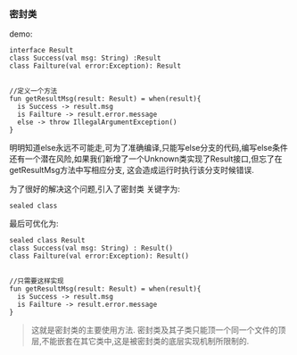 
### 密封类

demo:

```
interface Result
class Success(val msg: String) :Result
class Failture(val error:Exception): Result


//定义一个方法
fun getResultMsg(result: Result) = when(result){
  is Success -> result.msg
  is Failture -> result.error.message
  else -> throw IllegalArgumentException()
}

```

明明知道else永远不可能走,可为了准确编译,只能写else分支的代码,编写else条件还有一个潜在风险,如果我们新增了一个Unknown类实现了Result接口,但忘了在getResultMsg方法中写相应分支, 这会造成运行时执行该分支时候错误.

为了很好的解决这个问题,引入了密封类
关键字为:
```
sealed class
```

最后可优化为:
```
sealed class Result
class Success(val msg: String) : Result()
class Failture(val error:Exception): Result()


//只需要这样实现
fun getResultMsg(result: Result) = when(result){
  is Success -> result.msg
  is Failture -> result.error.message
}
```

> 这就是密封类的主要使用方法. 密封类及其子类只能顶一个同一个文件的顶层,不能嵌套在其它类中,这是被密封类的底层实现机制所限制的.

